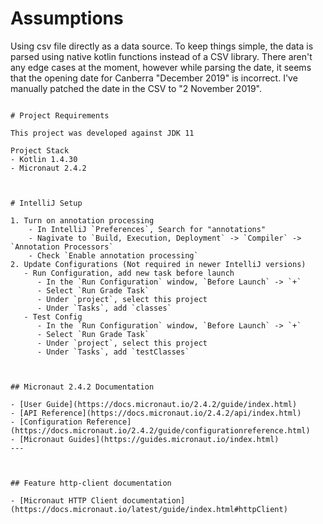 # Assumptions

Using csv file directly as a data source.
To keep things simple, the data is parsed using native kotlin functions instead of a CSV library.
There aren't any edge cases at the moment, however while parsing the date, it seems that the opening date for Canberra "December 2019" is incorrect.
I've manually patched the date in the CSV to "2 November 2019".

```

# Project Requirements

This project was developed against JDK 11

Project Stack
- Kotlin 1.4.30
- Micronaut 2.4.2



# IntelliJ Setup

1. Turn on annotation processing
    - In IntelliJ `Preferences`, Search for "annotations"
    - Nagivate to `Build, Execution, Deployment` -> `Compiler` -> `Annotation Processors`
    - Check `Enable annotation processing`
2. Update Configurations (Not required in newer IntelliJ versions)
   - Run Configuration, add new task before launch
      - In the `Run Configuration` window, `Before Launch` -> `+`
      - Select `Run Grade Task`
      - Under `project`, select this project
      - Under `Tasks`, add `classes`
   - Test Config
      - In the `Run Configuration` window, `Before Launch` -> `+`
      - Select `Run Grade Task`
      - Under `project`, select this project
      - Under `Tasks`, add `testClasses`



## Micronaut 2.4.2 Documentation

- [User Guide](https://docs.micronaut.io/2.4.2/guide/index.html)
- [API Reference](https://docs.micronaut.io/2.4.2/api/index.html)
- [Configuration Reference](https://docs.micronaut.io/2.4.2/guide/configurationreference.html)
- [Micronaut Guides](https://guides.micronaut.io/index.html)
---



## Feature http-client documentation

- [Micronaut HTTP Client documentation](https://docs.micronaut.io/latest/guide/index.html#httpClient)

